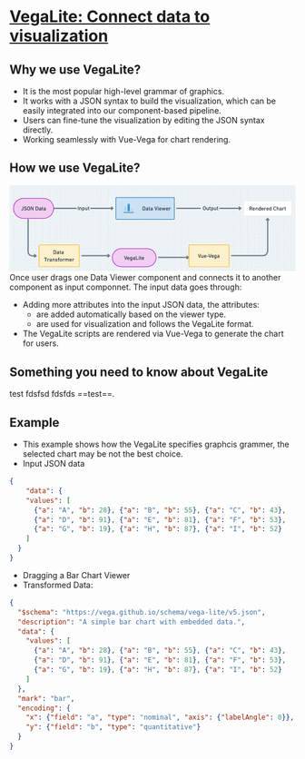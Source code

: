 # [VegaLite: Connect data to visualization](https://vega.github.io/vega-lite/)
## Why we use VegaLite? 
* It is the most popular high-level grammar of graphics. 
* It works with a JSON syntax to build the visualization, which can be easily integrated into our component-based pipeline. 
* Users can fine-tune the visualization by editing the JSON syntax directly.
* Working seamlessly with Vue-Vega for chart rendering. 
## How we use VegaLite?
![](./image/vegalite-pipeline.png)
Once user drags one Data Viewer component and connects it to another component as input componnet. The input data goes through:
* Adding more attributes into the input JSON data, the attributes:
    * are added automatically based on the viewer type. 
    * are used for visualization and follows the VegaLite format. 
* The VegaLite scripts are rendered via Vue-Vega to generate the chart for users. 

## Something you need to know about VegaLite

test fdsfsd fdsfds ==test==.
## Example 
* This example shows how the VegaLite specifies graphcis grammer, the selected chart may be not the best choice. 
* Input JSON data
```json
{
    "data": {
    "values": [
      {"a": "A", "b": 28}, {"a": "B", "b": 55}, {"a": "C", "b": 43},
      {"a": "D", "b": 91}, {"a": "E", "b": 81}, {"a": "F", "b": 53},
      {"a": "G", "b": 19}, {"a": "H", "b": 87}, {"a": "I", "b": 52}
    ]
  }
}
```

* Dragging a Bar Chart Viewer
* Transformed Data: 
```json
{
  "$schema": "https://vega.github.io/schema/vega-lite/v5.json",
  "description": "A simple bar chart with embedded data.",
  "data": {
    "values": [
      {"a": "A", "b": 28}, {"a": "B", "b": 55}, {"a": "C", "b": 43},
      {"a": "D", "b": 91}, {"a": "E", "b": 81}, {"a": "F", "b": 53},
      {"a": "G", "b": 19}, {"a": "H", "b": 87}, {"a": "I", "b": 52}
    ]
  },
  "mark": "bar",
  "encoding": {
    "x": {"field": "a", "type": "nominal", "axis": {"labelAngle": 0}},
    "y": {"field": "b", "type": "quantitative"}
  }
}
```